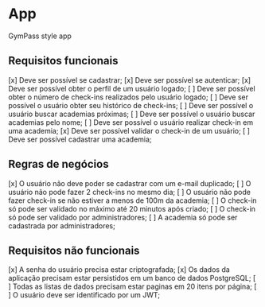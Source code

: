 # App 
GymPass style app

## Requisitos funcionais
  [x] Deve ser possível se cadastrar;
  [x] Deve ser possível se autenticar;
  [x] Deve ser possível obter o perfil de um usuário logado;
  [ ] Deve ser possível obter o número de check-ins realizados pelo usuário logado;
  [ ] Deve ser possível o usuário obter seu histórico de check-ins;
  [ ] Deve ser possível o usuário buscar academias próximas;
  [ ] Deve ser possível o usuário buscar academias pelo nome;
  [ ] Deve ser possível o usuário realizar check-in em uma academia;
  [x] Deve ser possível validar o check-in de um usuário;
  [ ] Deve ser possível cadastrar uma academia;
  
## Regras de negócios

  [x] O usuário não deve poder se cadastrar com um e-mail duplicado;
  [ ] O usuário não pode fazer 2 check-ins no mesmo dia;
  [ ] O usuário não pode fazer check-in se não estiver a menos de 100m da academia;
  [ ] O check-in só pode ser validado no máximo até 20 minutos após criado;
  [ ] O check-in só pode ser validado por administradores;
  [ ] A academia só pode ser cadastrada por administradores; 

## Requisitos não funcionais
  [x] A senha do usuário precisa estar criptografada;
  [x] Os dados da aplicação precisam estar persistidos em um banco de dados PostgreSQL;
  [ ] Todas as listas de dados precisam estar paginas em 20 itens por página;
  [ ] O usuário deve ser identificado por um JWT;
